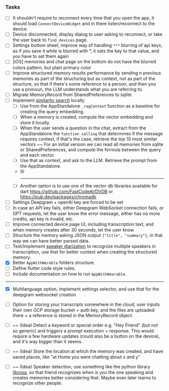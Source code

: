 ### Tasks

- [ ] It shouldn't require to reconnect every time that you open the app, it should
  load `ConnectDeviceWidget` and in there listen/reconnect to the device.
- [ ] Device disconnected, display dialog to user asking to reconnect, or take the user back
  to `find_devices` page.
- [ ] Settings bottom sheet, improve way of handling `***` blurring of api keys, as if you save it
  while is blurred with *, it sets the key to that value, and you have to set them again
- [ ] [iOS] memories and chat page on the bottom do not have the blurred colors pattern, but plain
  primary color
- [ ] Improve structured memory results performance by sending n previous memories as part of the
  structuring but as context, not as part of the structure, so that if there's some reference to a
  person, and then you use a pronoun, the LLM understands what you are referring to.
- [ ] Migrate MemoryRecord from SharedPreferences to sqlite
- [ ] Implement [similarity search](https://www.pinecone.io/learn/vector-similarity/) locally
    - [ ] Use from the AppStandalone `_ragContext` function as a baseline for creating the query
      embedding.
    - [ ] When a memory is created, compute the vector embedding and store it locally.
    - [ ] When the user sends a question in the chat, extract from the AppStandalone
      the `function_calling` that determines if the message requires context, if that's the case,
      retrieve the top 10 most similar vectors ~~ For an initial version we can read all memories
      from sqlite or SharedPreferences, and compute the formula between the query and each vector.
    - [ ] Use that as context, and ask to the LLM. Retrieve the prompt from the AppStandalone.
    - [X] -----
    - [ ] Another option is to use one of the vector db libraries available for
      dart https://github.com/FastCodeAI/DVDB or https://pub.dev/packages/chromadb
- [ ] Settings Deepgram + openAI key are forced to be set
- [ ] In case an API key fails, either Deepgram WebSocket connection fails, or GPT requests, let the
  user know the error message, either has no more credits, api key is invalid, etc.
- [ ] Improve connected device page UI, including transcription text, and when memory creates after
  30 seconds, let the user know
- [ ] Structure the memory asking JSON output `{"title", "summary"}`, in that way we can have better
  parsed data.
- [ ] Test/Implement [speaker diarization](https://developers.deepgram.com/docs/diarization) to
  recognize multiple speakers in transcription, use that for better context when creating the
  structured memory.
- [x] Better `AppWithWerable` folders structure.
- [ ] Define flutter code style rules.
- [ ] Include documentation on how to run `AppWithWearable`.

---

- [x] Multilanguage option, implement settings selector, and use that for the deepgram websocket
  creation
- [ ] Option for storing your transcripts somewhere in the cloud, user inputs their own GCP storage
  bucket + auth key, and the files are uploaded there + a reference is stored in the MemoryRecord
  object.

- [ ] ~~ (Idea) Detect a keyword or special order e.g. "Hey Friend" (but not so generic) and
  triggers a prompt execution + response. This would require a few hardware updates (could also be a
  button on the device), and it's way bigger than it seems.
- [ ] ~~ (Idea) Store the location at which the memory was created, and have saved places, like "at
  Home you were chatting about x and y"
- [ ] ~~ (Idea) Speaker detection, use something like the python
  library [librosa](https://github.com/librosa/librosa), so that friend recognizes when is you the
  one speaking and creates memories better considering that. Maybe even later learns to recognize
  other people.